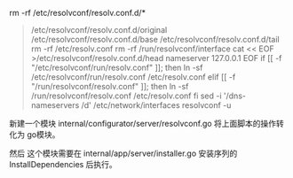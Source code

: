 rm -rf /etc/resolvconf/resolv.conf.d/*
>/etc/resolvconf/resolv.conf.d/original
>/etc/resolvconf/resolv.conf.d/base
>/etc/resolvconf/resolv.conf.d/tail
rm -rf /etc/resolv.conf
rm -rf /run/resolvconf/interface
cat << EOF >/etc/resolvconf/resolv.conf.d/head
nameserver 127.0.0.1
EOF
if [[ -f "/etc/resolvconf/run/resolv.conf" ]]; then
ln -sf /etc/resolvconf/run/resolv.conf /etc/resolv.conf
elif [[ -f "/run/resolvconf/resolv.conf" ]]; then
ln -sf /run/resolvconf/resolv.conf /etc/resolv.conf
fi
sed -i '/dns-nameservers /d' /etc/network/interfaces
resolvconf -u

新建一个模块 internal/configurator/server/resolvconf.go 将上面脚本的操作转化为 go模块。

然后 这个模块需要在 internal/app/server/installer.go 安装序列的 InstallDependencies 后执行。